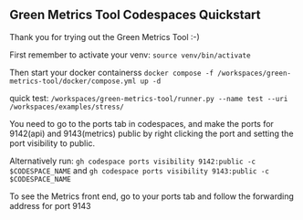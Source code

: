 ## Green Metrics Tool Codespaces Quickstart

Thank you for trying out the Green Metrics Tool :-)

First remember to activate your venv:
`source venv/bin/activate`

Then start your docker containerss
`docker compose -f /workspaces/green-metrics-tool/docker/compose.yml up -d` 

quick test:
`/workspaces/green-metrics-tool/runner.py --name test --uri /workspaces/examples/stress/`

You need to go to the ports tab in codespaces, and make the ports for 9142(api) and 9143(metrics) public by right clicking the port and setting the port visibility to public.

Alternatively run:
`gh codespace ports visibility 9142:public -c $CODESPACE_NAME`
and
`gh codespace ports visibility 9143:public -c $CODESPACE_NAME`

To see the Metrics front end, go to your ports tab and follow the forwarding address for port 9143
